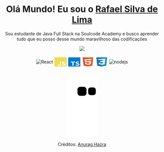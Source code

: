 <div>
  
  <h1 align="center">
    Olá Mundo! Eu sou o 
    <a href="https://www.linkedin.com/in/rafael-silva-de-lima-5bb664179/">Rafael Silva de Lima </a>
  </h1>
  
  <p align="center">
    Sou estudante de Java Full Stack na Soulcode Academy e busco aprender tudo que eu posso desse mundo maravilhoso das codificações
  </p>
   
</div>

<div align="center">
  <a href="https://github.com/RAfaBUGENTO/RAfaBUGENTO">
   <!-- <img height="150em" src="https://github-readme-stats.vercel.app/api?username=RAfaBUGENTO&count_private=true&include_all_commits=true&show_icons=true&theme=dracula&hide_border=false&show_owner=true"/>-->
    <img height="150em" src="https://github-readme-stats.vercel.app/api/top-langs/?username=RAfaBUGENTO&theme=dracula&hide_border=false&&layout=compact"/>
  </a>
</div>

<div align="center" valign="top"><br>
  <img align="center" alt="React" height="30" width="40" src="https://upload.wikimedia.org/wikipedia/commons/c/cf/Angular_full_color_logo.svg"> 
  <img align="center" alt="Js" height="30" width="40" src="https://raw.githubusercontent.com/devicons/devicon/master/icons/javascript/javascript-plain.svg">
  <img align="center" alt="Js" height="30" width="40" src="https://raw.githubusercontent.com/devicons/devicon/master/icons/typescript/typescript-plain.svg">
  <img align="center" alt="HTML" height="30" width="40" src="https://raw.githubusercontent.com/devicons/devicon/master/icons/html5/html5-original.svg">
  <img align="center" alt="CSS" height="30" width="40" src="https://raw.githubusercontent.com/devicons/devicon/master/icons/css3/css3-original.svg">
  <img align="center" alt="nodejs" height="30" width="40" src="https://cdn.worldvectorlogo.com/logos/nodejs-icon.svg">
  <!--<img align="center" alt="Wa-Jest" height="30" width="40" src="https://cdn.jsdelivr.net/gh/devicons/devicon/icons/jest/jest-plain.svg"> -->
  <!--<img align="center" alt="git" height="30" width="40" src="https://raw.githubusercontent.com/devicons/devicon/master/icons/git/git-original.svg"> -->
  <!--<img align="center" alt="github" height="35" width="35" src="https://raw.githubusercontent.com/devicons/devicon/master/icons/github/github-original.svg"> -->
  <!--<img align="center" alt="linux" height="30" width="40" src="https://raw.githubusercontent.com/devicons/devicon/master/icons/linux/linux-original.svg"> -->
</div><br>

<div align="center">

  ![Snake animation](https://github.com/RAfaBUGENTO/RAfaBUGENTO/blob/output/github-contribution-grid-snake.svg)
  
</div>

<div align="center">
  <p>Créditos: <a href="https://github.com/anuraghazra/github-readme-stats">Anurag Hazra</a>
